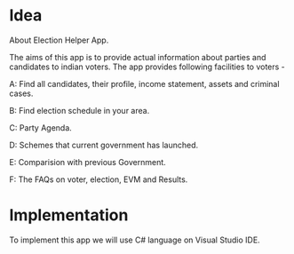 # Idea
About Election Helper App. 


The aims of this app is to provide actual information about parties and candidates to indian voters. The app provides following facilities to voters -

A: Find all candidates, their profile, income statement, assets and criminal cases.

B: Find election schedule in your area.

C: Party Agenda.

D: Schemes that current government has launched.

E: Comparision with previous Government.

F: The FAQs on voter, election, EVM and Results.

# Implementation

To implement this app we will use C# language on Visual Studio IDE. 
